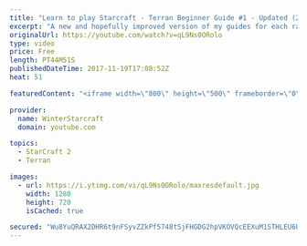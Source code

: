 ```yaml
---
title: "Learn to play Starcraft - Terran Beginner Guide #1 - Updated (2017 LOTV)"
excerpt: "A new and hopefully improved version of my guides for each race where I go over as many basics as possible while doing it live :)  I strongly believe that a super structured guide style is not very helpful compared to watching/playing the game actively.  Feedback is greatly appreciated. -- Watch live"
originalUrl: https://youtube.com/watch?v=qL9Ns0ORolo
type: video
price: Free
length: PT44M51S
publishedDateTime: 2017-11-19T17:08:52Z
heat: 51

featuredContent: "<iframe width=\"800\" height=\"500\" frameborder=\"0\" src=\"https://www.youtube.com/embed/qL9Ns0ORolo\" allow=\"accelerometer; autoplay; encrypted-media; gyroscope; picture-in-picture\" allowfullscreen></iframe>"

provider:
  name: WinterStarcraft
  domain: youtube.com

topics:
  - StarCraft 2
  - Terran

images:
  - url: https://i.ytimg.com/vi/qL9Ns0ORolo/maxresdefault.jpg
    width: 1280
    height: 720
    isCached: true

secured: "Wu8YuQRAX2DHR6t9nFSyvZZkPf5748tSjFHGDG2hpVKOVQcEEXuM1STHLEU6UzIaDMi1eBi52W0T0pDAXwvGmDLOqD/pUSuIxzRc5TB8ycHOh6NjKp11dltZG5DVHeUIAl6M18+lyNQXCa8GFCOxR3znqz8Vh8by4G3lvkZN8DEgJVFGXMLb6vw9VA9KjzXz0NINkjhQgxU4icwhTpmxl4n4URk1cXeJd1/7tGve+ihWgAERdF8DMpQHYWNU/EiHa+2uChkvvs2ooCHcBIgEK7rUbehQMhOWqR48rueAxIvLqbyzOG3s5tvKqcMSo5GDnP10731s9W0trm5wmywxVhjRINonOfRfx2ZT9WBhV4teiOsyKuWAXqEkxzi+m56o65YNqpWMxc+xCSqgK1Mb/7s4/CGSW2wbexbmSLAycdBTq+1UpfeOIon32RI607d/;NHdazQNW/7ffwPs+7fxXrA=="
---
```


